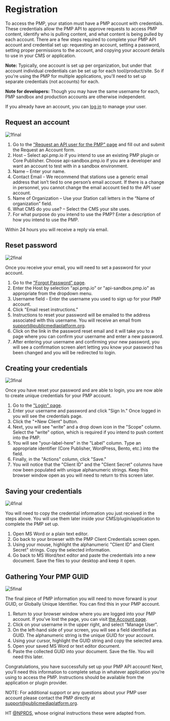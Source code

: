 # Registration

To access the PMP, your station must have a PMP account with credentials. These credentials allow the PMP API to approve requests to access PMP content, identify who is pulling content, and what content is being pulled by each account. There are a few steps required to complete your PMP API account and credential set up: requesting an account, setting a password, setting proper permissions to the account, and copying your account details to use in your CMS or application.

**Note:** Typically, one account is set up per organization, but under that account individual credentials can be set up for each tool/product/site. So if you're using the PMP for multiple applications, you'll need to set up separate credentials (not accounts) for each.

**Note for developers:** Though you may have the same username for each, PMP sandbox and production accounts are otherwise independent.   

If you already have an account, you can [log in](/login) to manage your user.

## Request an account

![1final](https://cloud.githubusercontent.com/assets/4427754/7566204/8b689d68-f7c3-11e4-9921-20461c2605d5.png)

1. Go to the ["Request an API user for the PMP" page](/register) and fill out and submit the Request an Account form.
2. Host – Select api.pmp.io if you intend to use an existing PMP plugin or Core Publisher. Choose api-sandbox.pmp.io if you are a developer and want an account to test with in a sandbox environment.
3. Name – Enter your name.
4. Contact Email - We recommend that stations use a generic email address that isn’t tied to one person’s email account. If there is a change in personnel, you cannot change the email account tied to the API user account.
5. Name of Organization – Use your Station call letters in the “Name of organization” field.
6. What CMS do you use? – Select the CMS your site uses.
7. For what purpose do you intend to use the PMP? Enter a description of how you intend to use the PMP.

Within 24 hours you will receive a reply via email.

## Reset password

![2final](https://cloud.githubusercontent.com/assets/4427754/7526208/b7167126-f4dd-11e4-9b35-704a422cfc33.png)

Once you receive your email, you will need to set a password for your account.

1. Go to the ["Forgot Password" page](/forgot).
2. Enter the Host by selection "api.pmp.io" or "api-sandbox.pmp.io" as appropriate from the dropdown menu.
3. Username field - Enter the username you used to sign up for your PMP account.
4. Click "Email reset instructions."
5. Instructions to reset your password will be emailed to the address associated with this username. You will receive an email from support@publicmediaplatform.org.
6. Click on the link in the password reset email and it will take you to a page where you can confirm your username and enter a new password.
7. After entering your username and confirming your new password, you will  see a confirmation screen alert letting you know your password has been changed and you will be redirected to login.

## Creating your credentials

![3final](https://cloud.githubusercontent.com/assets/4427754/7526209/b71a83b0-f4dd-11e4-9707-6369cafb2d7d.png)

Once you have reset your password and are able to login, you are now able to create unique credentials for your PMP account.

1. Go to the ["Login" page](/login).
2. Enter your username and password and click "Sign In." Once logged in you will see the credentials page.
3. Click the "+New Client" button.
4. Next, you will see "write" and a drop down icon in the "Scope" column. Select the "write" option, which is required if you intend to push content into the PMP.
5. You will see "your-label-here" in the "Label" column. Type an appropriate identifier (Core Publisher, WordPress, Bento, etc.) into the field.
6. Finally, in the "Actions" column, click "Save."
7. You will notice that the "Client ID" and the "Client Secret" columns have now been populated with unique alphanumeric strings. Keep this browser window open as you will need to return to this screen later.

## Saving your credentials

![4final](https://cloud.githubusercontent.com/assets/4427754/7565749/913eeff6-f7c0-11e4-90f1-70c70e1a1d45.png)

You will need to copy the credential information you just received in the steps above. You will use them later inside your CMS/plugin/application to complete the PMP set up.

1. Open MS Word or a plain text editor.
2. Go back to your browser with the PMP Client Credentials screen open.
3. Using your mouse, highlight the alphanumeric "Client ID" and Client Secret" strings. Copy the selected information.
4. Go back to MS Word/text editor and paste the credentials into a new document. Save the files to your desktop and keep it open.

## Gathering Your PMP GUID

![5final](https://cloud.githubusercontent.com/assets/4427754/7526211/b71dc868-f4dd-11e4-87eb-797fef0f79ff.png)

The final piece of PMP information you will need to move forward is your GUID, or Globally Unique Identifier. You can find this in your PMP account.

1. Return to your browser window where you are logged into your PMP account. If you've lost the page, you can visit [the Account page](/account).
2. Click on your username in the upper right, and select "Manage User".
3. On the left-hand side of your screen, you will see a field identified as GUID. The alphanumeric string is the unique GUID for your account.
4. Using your cursor, highlight the GUID string and copy the selected area.
5. Open your saved MS Word or text editor document.
6. Paste the collected GUID into your document. Save the file. You will need this later.

Congratulations, you have successfully set up your PMP API account! Next, you’ll need this information to complete setup in whatever application you’re using to access the PMP. Instructions should be available from the application or plugin provider.

NOTE: For additional support or any questions about your PMP user account please contact the PMP directly at support@publicmediaplatform.org.

HT [@NPRDS](https://twitter.com/nprds), whose original instructions these were adapted from.

